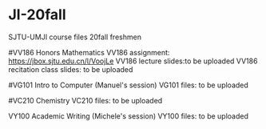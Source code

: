 # JI-20fall
SJTU-UMJI course files 20fall freshmen

#VV186 Honors Mathematics
VV186 assignment: https://jbox.sjtu.edu.cn/l/VoojLe
VV186 lecture slides:to be uploaded
VV186 recitation class slides: to be uploaded

#VG101 Intro to Computer (Manuel's session)
VG101 files: to be uploaded

#VC210 Chemistry
VC210 files: to be uploaded

VY100 Academic Writing (Michele's session)
VY100 files: to be uploaded


